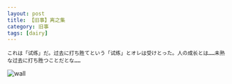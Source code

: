 ```yaml
---
layout: post
title: 【旧事】离之集
category: 旧事
tags: [dairy]
---
```



```
これは「试练」だ。过去に打ち胜てという「试练」とオレは受けとった。人の成长とは……未熟な过去に打ち胜つことだとな……
```

![wall](https://gitee.com/atelier-icelf/gerenxiaocangku/raw/master/drive-wall.png)



<!-- ## 责任心
　　小学时，同学大多喜欢吵闹不止。每每在课前，或其他我觉得应该安静的时候，我心中总会浮现一种微妙的责任感，便以手拍桌示意他们安静。但事实是，他们完全没能领会此意，我在做无用功。  
　　四年级那年，在某节美术课前，这些人又在吵闹，且比以往更为喧哗。我于是不断用手猛击课桌，尽管这并没有什么用。未几，美术老师至。心想着总算有人能阻止这些家伙了，虽然没能让他们
安静，但我想维持秩序的这份心老师应该能看到吧，那么这也就不算无用功了。  
　　只见老师带着怒意，踩着风向我走来，像抓猫狗一样扯住我的左肩用力把我拎起，似对罪人一般，说：“拍就拍得你最欢！出来！”遂在门口罚站了一节课。说到底，我本就不是班干部，又何必管这些
人死活呢？算了吧，不成器的家伙。

## 无题
　　周二抽血低血糖险些晕倒，带医务室了。周三回宿舍想抄小路跳过去，被上面的铁窗顶了个正着，又滚医务室了。周四在同学床上把泡面打翻了，自闭。周五突然重感冒发作，自闭。又是美好的一周。
## 斗图
　　幼时初识暴漫，荐于班，无人应。明年，余倦之，暴漫实体书出，同生皆争观如饿殍，以余不参其中而咥之，实不解也。同年，斗图于班群，无人应，而嘻之咥之，曰“xxx天天在群里发图，傻逼一样”。
俟余倦斗久矣，同生又兴斗图之潮，是何异于昔日余之斗也！已焉哉！
## 陨首
　　时小学四年，在走廊上与友人打闹，大抵是兴头正着，不记得他做了什么动作，我的身体突然失去平衡，被地心引力狠狠地拽了下来，后脑勺正中走廊连接处的钢板上，铿锵回荡，鸟惊鸦乱。  
　　我抱住脑袋，勉强能蹲在地上保持平衡，他却好像觉得我没什么事的样子笑着说些“还活着吧”之类的话，但我已经疼到连一句话也没有办法吐出。  
　　还没等我缓过来，上课铃响起，就像审判的钟声一样，所有人都奔回教室，自然没有人理我，连他也不例外。于是便只好忍着剧痛奋力起身把自己慢慢挪回教室，带着剧痛正常上课。至终也没有听到一句道歉。  
 -->
